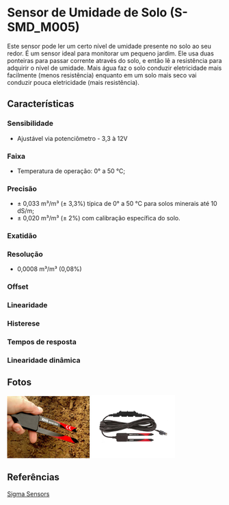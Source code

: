 # Sensor de Umidade de Solo (S-SMD_M005)

Este sensor pode ler um certo nível de umidade presente no solo ao seu redor. É um sensor ideal para monitorar um pequeno jardim.
Ele usa duas ponteiras para passar corrente através do solo, e então lê a resistência para adquirir o nível de umidade. Mais água faz o solo conduzir eletricidade mais facilmente (menos resistência) enquanto em um solo mais seco vai conduzir pouca eletricidade (mais resistência).


## Características

### Sensibilidade
- Ajustável via potenciômetro - 3,3 à 12V

### Faixa
- Temperatura de operação: 0° a 50 °C;

### Precisão
- ± 0,033 m³/m³ (± 3,3%) típica de 0° a 50 °C para solos minerais até 10 dS/m;
- ± 0,020 m³/m³ (± 2%) com calibração específica do solo.

### Exatidão

### Resolução
- 0,0008 m³/m³ (0,08%)

### Offset

### Linearidade

### Histerese

### Tempos de resposta

### Linearidade dinâmica

## Fotos

![LDR](./imgs/SMD_50_1.png)
![LDR](./imgs/SMD_50_2.png)

## Referências

[Sigma Sensors](https://sigmasensors.com.br/produtos/sensor-de-umidade-do-solo-plug-and-play-63780813-104e-4175-b044-409719a3255d)